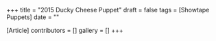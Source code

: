 +++
title = "2015 Ducky Cheese Puppet"
draft = false
tags = [Showtape Puppets]
date = ""

[Article]
contributors = []
gallery = []
+++